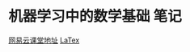 # 机器学习中的数学基础 笔记

[网易云课堂地址][link]
[LaTex][latex]

[link]: https://study.163.com/course/courseMain.htm?courseId=1006185120
[latex]: http://mohu.org/info/symbols/symbols.htm